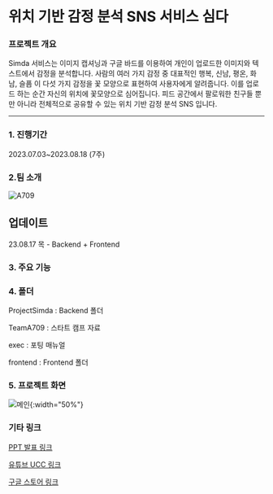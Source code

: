 # 위치 기반 감정 분석 SNS 서비스 심다

### 프로젝트 개요
Simda 서비스는 이미지 캡셔닝과 구글 바드를 이용하여 개인이 업로드한 이미지와 텍스트에서 감정을 분석합니다. 사람의 여러 가지 감정 중 대표적인 행복, 신남, 평온, 화남, 슬픔 이 다섯 가지 감정을 꽃 모양으로 표현하여  사용자에게 알려줍니다. 이를 업로드 하는 순간 자신의 위치에 꽃모양으로 심어집니다. 피드 공간에서 팔로워한 친구들 뿐만 아니라 전체적으로 공유할 수 있는 위치 기반 감정 분석 SNS 입니다. 

---
### 1. 진행기간
2023.07.03~2023.08.18 (7주)


### 2.팀 소개
![A709](https://github.com/Montag-Yuseop/Simda/assets/122460802/38d77392-c2e5-4a51-ac5c-40be3509273e)
## 업데이트
23.08.17 목 - Backend + Frontend

### 3. 주요 기능

### 4. 폴더
ProjectSimda : Backend 폴더

TeamA709 : 스타트 캠프 자료

exec : 포팅 매뉴얼

frontend : Frontend 폴더 

### 5. 프로젝트 화면
![메인](https://github.com/Montag-Yuseop/Simda/assets/65353328/4ce46373-f036-4514-a8f4-84f768451972){:width="50%"}

### 기타 링크
[PPT 발표 링크](https://www.canva.com/design/DAFrwICNf5A/kD4WbLgilbaFHOxD8VQ5-g/view?utm_content=DAFrwICNf5A&utm_campaign=designshare&utm_medium=link&utm_source=publishsharelink)

[유튜브 UCC 링크](https://www.youtube.com/watch?v=chIZHW4fDa0&feature=youtu.be)

[구글 스토어 링크](https://play.google.com/store/apps/details?id=com.ssafy.simda.simda)
